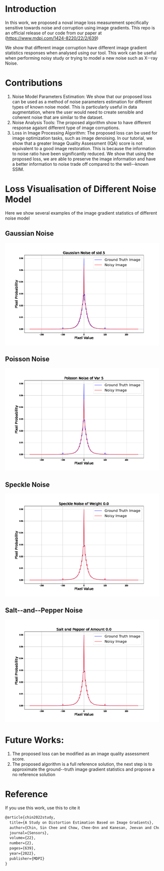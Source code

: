 # Introduction
In this work, we proposed a noval image loss measurement specifically sensitive towards noise and corruption using image gradients. This repo is an official release of our code from our paper at (https://www.mdpi.com/1424-8220/22/2/639)


We show that different image corruption have different image gradient statistics responses when analysed using our tool. This work can be useful when performing noisy study or trying to model a new noise such as X--ray Noise.


# Contributions
1. Noise Model Parameters Estimation: We show that our proposed loss can be used as a method of noise parameters estimation for different types of known noise model. This is particularly useful in data augmentation, where the user would need to create sensible and coherent noise that are similar to the dataset.
2. Noise Analysis Tools: The proposed algorithm show to have different response agaisnt different type of image corruptions.
3. Loss in Image Processing Algorithm: The proposed loss can be used for image optimization tasks, such as image denoising. In our tutorial, we show that a greater Image Quality Assessment (IQA) score is not equivalent to a good image restoration. This is because the information to noise ratio have been significantly reduced. We show that using the proposed loss, we are able to preserve the image information and have a better information to noise trade off compared to the well--known SSIM.


# Loss Visualisation of Different Noise Model
Here we show several examples of the image gradient statistics of different noise model
## Gaussian Noise
![](gif/wn.gif)
## Poisson Noise
![](gif/poisson.gif)
## Speckle Noise
![](gif/speckle.gif)
## Salt--and--Pepper Noise
![](gif/sap.gif)


# Future Works:
1. The proposed loss can be modified as an image quality assessment score.
2. The proposed algorithm is a full reference solution, the next step is to approximate the ground--truth image gradient statistics and propose a no reference solution


# Reference


If you use this work, use this to cite it


```tex
@article{chin2022study,
  title={A Study on Distortion Estimation Based on Image Gradients},
  author={Chin, Sin Chee and Chow, Chee-Onn and Kanesan, Jeevan and Chuah, Joon Huang},
  journal={Sensors},
  volume={22},
  number={2},
  pages={639},
  year={2022},
  publisher={MDPI}
}
```


